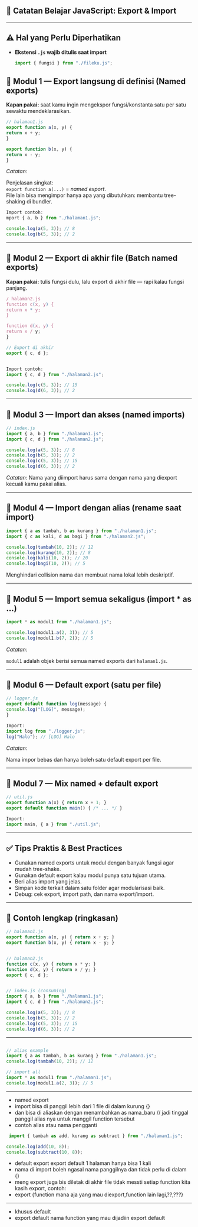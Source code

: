 ## 📘 Catatan Belajar JavaScript: Export & Import
 

---

## ⚠️ Hal yang Perlu Diperhatikan

- **Ekstensi `.js` wajib ditulis saat import**  
  ```js
  import { fungsi } from "./fileku.js";
  ```

## 📌 Modul 1 — Export langsung di definisi (Named exports)

**Kapan pakai:** saat kamu ingin mengekspor fungsi/konstanta satu per satu sewaktu mendeklarasikan.
```js
// halaman1.js
export function a(x, y) {
return x + y;
}

export function b(x, y) {
return x - y;
}
```

*Catatan:*

Penjelasan singkat:  
`export function a(...)` = *named export*.  
File lain bisa mengimpor hanya apa yang dibutuhkan: membantu tree-shaking di bundler.

```js
Import contoh:
mport { a, b } from "./halaman1.js";

console.log(a(5, 3)); // 8
console.log(b(5, 3)); // 2
```

---

## 📌 Modul 2 — Export di akhir file (Batch named exports)

**Kapan pakai:** tulis fungsi dulu, lalu export di akhir file — rapi kalau fungsi panjang.

```js
/ halaman2.js
function c(x, y) {
return x * y;
}

function d(x, y) {
return x / y;
}

// Export di akhir
export { c, d };


Import contoh:
import { c, d } from "./halaman2.js";

console.log(c(5, 3)); // 15
console.log(d(6, 3)); // 2
```
---

## 📌 Modul 3 — Import dan akses (named imports)

```js
// index.js
import { a, b } from "./halaman1.js";
import { c, d } from "./halaman2.js";

console.log(a(5, 3)); // 8
console.log(b(5, 3)); // 2
console.log(c(5, 3)); // 15
console.log(d(6, 3)); // 2
```

*Catatan:* Nama yang diimport harus sama dengan nama yang diexport kecuali kamu pakai alias.

---

## 📌 Modul 4 — Import dengan alias (rename saat import)

```js
import { a as tambah, b as kurang } from "./halaman1.js";
import { c as kali, d as bagi } from "./halaman2.js";

console.log(tambah(10, 2)); // 12
console.log(kurang(10, 2)); // 8
console.log(kali(10, 2)); // 20
console.log(bagi(10, 2)); // 5
```


Menghindari collision nama dan membuat nama lokal lebih deskriptif.

---

## 📌 Modul 5 — Import semua sekaligus (import * as ...)

```js
import * as modul1 from "./halaman1.js";

console.log(modul1.a(2, 3)); // 5
console.log(modul1.b(7, 2)); // 5
```

*Catatan:*

`modul1` adalah objek berisi semua named exports dari `halaman1.js`.

---

## 📌 Modul 6 — Default export (satu per file)


```js
// logger.js
export default function log(message) {
console.log("[LOG]", message);
}

Import:
import log from "./logger.js";
log("Halo"); // [LOG] Halo
```

*Catatan:*

Nama impor bebas dan hanya boleh satu default export per file.

---

## 📌 Modul 7 — Mix named + default export

```js
// util.js
export function a(x) { return x + 1; }
export default function main() { /* ... */ }

Import:
import main, { a } from "./util.js";
```
---



## ✅ Tips Praktis & Best Practices

- Gunakan named exports untuk modul dengan banyak fungsi agar mudah tree-shake.
- Gunakan default export kalau modul punya satu tujuan utama.
- Beri alias import yang jelas.
- Simpan kode terkait dalam satu folder agar modularisasi baik.
- Debug: cek export, import path, dan nama export/import.

---

## 🔁 Contoh lengkap (ringkasan)

```js
// halaman1.js
export function a(x, y) { return x + y; }
export function b(x, y) { return x - y; }


// halaman2.js
function c(x, y) { return x * y; }
function d(x, y) { return x / y; }
export { c, d };


// index.js (consuming)
import { a, b } from "./halaman1.js";
import { c, d } from "./halaman2.js";

console.log(a(5, 3)); // 8
console.log(b(5, 3)); // 2
console.log(c(5, 3)); // 15
console.log(d(6, 3)); // 2
```

---





```js

// alias example
import { a as tambah, b as kurang } from "./halaman1.js";
console.log(tambah(10, 2)); // 12

// import all
import * as modul1 from "./halaman1.js";
console.log(modul1.a(2, 3)); // 5
```

---
- named export
- import bisa di panggil lebih dari 1 file di dalam kurung {}
-  dan bisa di aliaskan dengan menambahkan as nama_baru  // jadi tinggal panggil alias nya untuk manggil function tersebut
- contoh alias atau nama pengganti
```js
 import { tambah as add, kurang as subtract } from "./halaman1.js";
 ```
```js
console.log(add(10, 8));
console.log(subtract(10, 8));
```
- default export
export default 1 halaman hanya bisa 1 kali
- nama di import boleh ngasal nama panggilnya dan tidak perlu di dalam {}
-  meng export juga bis diletak di akhir file tidak messti setiap function kita kasih export, contoh:
-  export {function mana aja yang mau diexport,function lain lagi,??,???}

***
- khusus default 
- export default nama function yang mau dijadiin export default


